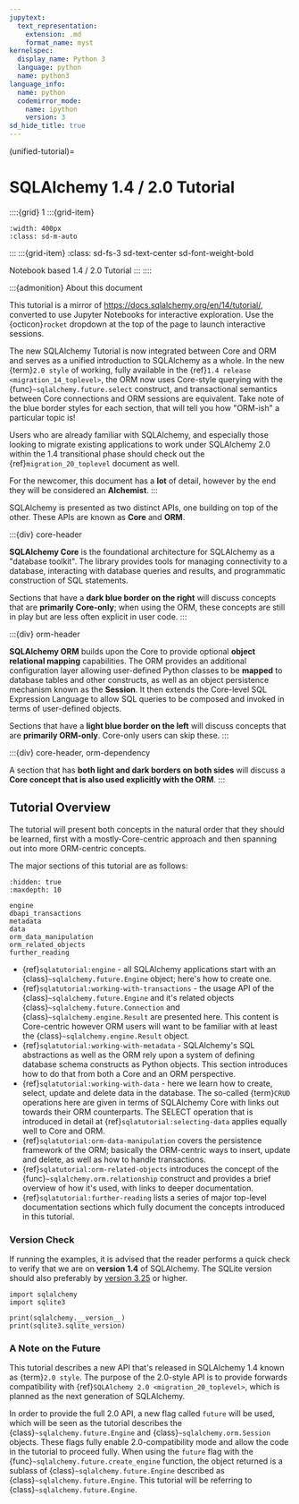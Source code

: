 ```yaml
---
jupytext:
  text_representation:
    extension: .md
    format_name: myst
kernelspec:
  display_name: Python 3
  language: python
  name: python3
language_info:
  name: python
  codemirror_mode:
    name: ipython
    version: 3
sd_hide_title: true
---
```


(unified-tutorial)=

# SQLAlchemy 1.4 / 2.0 Tutorial

::::{grid} 1
:::{grid-item}
```{image} ./_static/logo-long.png
:width: 400px
:class: sd-m-auto
```
:::
:::{grid-item}
:class: sd-fs-3 sd-text-center sd-font-weight-bold

Notebook based 1.4 / 2.0 Tutorial
:::
::::

:::{admonition} About this document

This tutorial is a mirror of <https://docs.sqlalchemy.org/en/14/tutorial/>,
converted to use Jupyter Notebooks for interactive exploration.
Use the {octicon}`rocket` dropdown at the top of the page to launch interactive sessions.

The new SQLAlchemy Tutorial is now integrated between Core and ORM and
serves as a unified introduction to SQLAlchemy as a whole.   In the new
{term}`2.0 style` of working, fully available in the {ref}`1.4 release <migration_14_toplevel>`, the ORM now uses Core-style querying with the
{func}`~sqlalchemy.future.select` construct, and transactional semantics between Core
connections and ORM sessions are equivalent.   Take note of the blue
border styles for each section, that will tell you how "ORM-ish" a
particular topic is!

Users who are already familiar with SQLAlchemy, and especially those
looking to migrate existing applications to work under SQLAlchemy 2.0
within the 1.4 transitional phase should check out the
{ref}`migration_20_toplevel` document as well.

For the newcomer, this document has a **lot** of detail, however by the
end they will be considered an **Alchemist**.
:::

SQLAlchemy is presented as two distinct APIs, one building on top of the other.
These APIs are known as **Core** and **ORM**.

:::{div} core-header

**SQLAlchemy Core** is the foundational architecture for SQLAlchemy as a
"database toolkit".  The library provides tools for managing connectivity
to a database, interacting with database queries and results, and
programmatic construction of SQL statements.

Sections that have a **dark blue border on the right** will discuss
concepts that are **primarily Core-only**; when using the ORM, these
concepts are still in play but are less often explicit in user code.
:::

:::{div} orm-header

**SQLAlchemy ORM** builds upon the Core to provide optional **object
relational mapping** capabilities.   The ORM provides an additional
configuration layer allowing user-defined Python classes to be **mapped**
to database tables and other constructs, as well as an object persistence
mechanism known as the **Session**.   It then extends the Core-level
SQL Expression Language to allow SQL queries to be composed and invoked
in terms of user-defined objects.

Sections that have a **light blue border on the left** will discuss
concepts that are **primarily ORM-only**.  Core-only users
can skip these.
:::

:::{div} core-header, orm-dependency

A section that has **both light and dark borders on both sides** will
discuss a **Core concept that is also used explicitly with the ORM**.
:::

## Tutorial Overview

The tutorial will present both concepts in the natural order that they
should be learned, first with a mostly-Core-centric approach and then
spanning out into more ORM-centric concepts.

The major sections of this tutorial are as follows:

```{toctree}
:hidden: true
:maxdepth: 10

engine
dbapi_transactions
metadata
data
orm_data_manipulation
orm_related_objects
further_reading
```

- {ref}`sqlatutorial:engine` - all SQLAlchemy applications start with an
  {class}`~sqlalchemy.future.Engine` object; here's how to create one.
- {ref}`sqlatutorial:working-with-transactions` - the usage API of the
  {class}`~sqlalchemy.future.Engine` and it's related objects {class}`~sqlalchemy.future.Connection`
  and {class}`~sqlalchemy.engine.Result` are presented here. This content is Core-centric
  however ORM users will want to be familiar with at least the
  {class}`~sqlalchemy.engine.Result` object.
- {ref}`sqlatutorial:working-with-metadata` - SQLAlchemy's SQL abstractions as well
  as the ORM rely upon a system of defining database schema constructs as
  Python objects.   This section introduces how to do that from both a Core and
  an ORM perspective.
- {ref}`sqlatutorial:working-with-data` - here we learn how to create, select,
  update and delete data in the database.   The so-called {term}`CRUD`
  operations here are given in terms of SQLAlchemy Core with links out towards
  their ORM counterparts.  The SELECT operation that is introduced in detail at
  {ref}`sqlatutorial:selecting-data` applies equally well to Core and ORM.
- {ref}`sqlatutorial:orm-data-manipulation` covers the persistence framework of the
  ORM; basically the ORM-centric ways to insert, update and delete, as well as
  how to handle transactions.
- {ref}`sqlatutorial:orm-related-objects` introduces the concept of the
  {func}`~sqlalchemy.orm.relationship` construct and provides a brief overview
  of how it's used, with links to deeper documentation.
- {ref}`sqlatutorial:further-reading` lists a series of major top-level
  documentation sections which fully document the concepts introduced in this
  tutorial.

<!--
.. rst-class:: core-header, orm-dependency
-->

### Version Check

If running the examples, it is advised that the reader performs a quick check to
verify that we are on  **version 1.4** of SQLAlchemy.
The SQLite version should also preferably by [version 3.25](https://www.sqlite.org/releaselog/3_25_0.html) or higher.

```{code-cell} ipython3
import sqlalchemy
import sqlite3

print(sqlalchemy.__version__)
print(sqlite3.sqlite_version)
```

<!--
.. rst-class:: core-header, orm-dependency
-->

### A Note on the Future

This tutorial describes a new API that's released in SQLAlchemy 1.4 known
as {term}`2.0 style`.   The purpose of the 2.0-style API is to provide forwards
compatibility with {ref}`SQLAlchemy 2.0 <migration_20_toplevel>`, which is
planned as the next generation of SQLAlchemy.

In order to provide the full 2.0 API, a new flag called `future` will be
used, which will be seen as the tutorial describes the {class}`~sqlalchemy.future.Engine`
and {class}`~sqlalchemy.orm.Session` objects.   These flags fully enable 2.0-compatibility
mode and allow the code in the tutorial to proceed fully.  When using the
`future` flag with the {func}`~sqlalchemy.future.create_engine` function, the object
returned is a sublass of {class}`~sqlalchemy.future.Engine` described as
{class}`~sqlalchemy.future.Engine`. This tutorial will be referring to
{class}`~sqlalchemy.future.Engine`.
